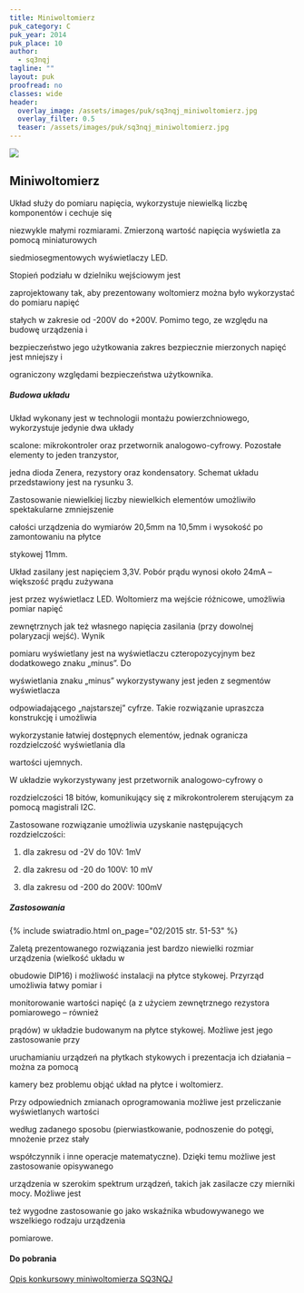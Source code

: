 ```yaml
---
title: Miniwoltomierz
puk_category: C
puk_year: 2014
puk_place: 10
author: 
  - sq3nqj
tagline: ""
layout: puk
proofread: no
classes: wide
header:
  overlay_image: /assets/images/puk/sq3nqj_miniwoltomierz.jpg
  overlay_filter: 0.5
  teaser: /assets/images/puk/sq3nqj_miniwoltomierz.jpg
---
```






 



![](assets/data/img/projects/2014-10-0.jpg) 



Miniwoltomierz
--------------





 Układ służy do pomiaru napięcia, wykorzystuje niewielką liczbę komponentów i cechuje się

 niezwykle małymi rozmiarami. Zmierzoną wartość napięcia wyświetla za pomocą miniaturowych

 siedmiosegmentowych wyświetlaczy LED.






 Stopień podziału w dzielniku wejściowym jest

 zaprojektowany tak, aby prezentowany woltomierz można było wykorzystać do pomiaru napięć

 stałych w zakresie od -200V do +200V. Pomimo tego, ze względu na budowę urządzenia i

 bezpieczeństwo jego użytkowania zakres bezpiecznie mierzonych napięć jest mniejszy i

 ograniczony względami bezpieczeństwa użytkownika.




##### Budowa układu




 Układ wykonany jest w technologii montażu powierzchniowego, wykorzystuje jedynie dwa układy

 scalone: mikrokontroler oraz przetwornik analogowo-cyfrowy. Pozostałe elementy to jeden tranzystor,

 jedna dioda Zenera, rezystory oraz kondensatory. Schemat układu przedstawiony jest na rysunku 3.

 Zastosowanie niewielkiej liczby niewielkich elementów umożliwiło spektakularne zmniejszenie

 całości urządzenia do wymiarów 20,5mm na 10,5mm i wysokość po zamontowaniu na płytce

 stykowej 11mm.






 Układ zasilany jest napięciem 3,3V. Pobór prądu wynosi około 24mA – większość prądu zużywana

jest przez wyświetlacz LED. Woltomierz ma wejście różnicowe, umożliwia pomiar napięć

zewnętrznych jak też własnego napięcia zasilania (przy dowolnej polaryzacji wejść). Wynik

pomiaru wyświetlany jest na wyświetlaczu czteropozycyjnym bez dodatkowego znaku „minus”. Do

wyświetlania znaku „minus” wykorzystywany jest jeden z segmentów wyświetlacza

odpowiadającego „najstarszej” cyfrze. Takie rozwiązanie upraszcza konstrukcję i umożliwia

wykorzystanie łatwiej dostępnych elementów, jednak ogranicza rozdzielczość wyświetlania dla

wartości ujemnych.






W układzie wykorzystywany jest przetwornik analogowo-cyfrowy o

rozdzielczości 18 bitów, komunikujący się z mikrokontrolerem sterującym za pomocą magistrali I2C.

Zastosowane rozwiązanie umożliwia uzyskanie następujących rozdzielczości:  


1) dla zakresu od -2V do 10V: 1mV  


2) dla zakresu od -20 do 100V: 10 mV  


3) dla zakresu od -200 do 200V: 100mV  




##### Zastosowania
{% include swiatradio.html on_page="02/2015 str. 51-53" %}



Zaletą prezentowanego rozwiązania jest bardzo niewielki rozmiar urządzenia (wielkość układu w

obudowie DIP16) i możliwość instalacji na płytce stykowej. Przyrząd umożliwia łatwy pomiar i

monitorowanie wartości napięć (a z użyciem zewnętrznego rezystora pomiarowego – również

prądów) w układzie budowanym na płytce stykowej. Możliwe jest jego zastosowanie przy

uruchamianiu urządzeń na płytkach stykowych i prezentacja ich działania – można za pomocą

kamery bez problemu objąć układ na płytce i woltomierz.






Przy odpowiednich zmianach oprogramowania możliwe jest przeliczanie wyświetlanych wartości

według zadanego sposobu (pierwiastkowanie, podnoszenie do potęgi, mnożenie przez stały

współczynnik i inne operacje matematyczne). Dzięki temu możliwe jest zastosowanie opisywanego

urządzenia w szerokim spektrum urządzeń, takich jak zasilacze czy mierniki mocy. Możliwe jest

też wygodne zastosowanie go jako wskaźnika wbudowywanego we wszelkiego rodzaju urządzenia

pomiarowe.





#### Do pobrania

[Opis konkursowy miniwoltomierza SQ3NQJ](/assets/bin/SQ3NQJ_miniwoltomierz.pdf)






 





 


